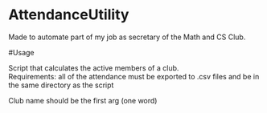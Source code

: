 # AttendanceUtility
Made to automate part of my job as secretary of the Math and CS Club.

#Usage

Script that calculates the active members of a club.                                                          
Requirements: all of the attendance must be exported to .csv files and be in the same directory as the script 

Club name should be the first arg (one word)   
